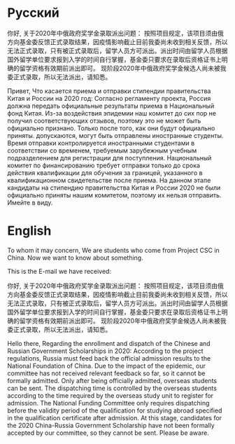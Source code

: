 # Русский


你好,
关于2020年中俄政府奖学金录取派出问题：
按照项目规定，该项目须由俄方向基金委反馈正式录取结果，因疫情影响截止目前我委尚未收到相关反馈，所以无法正式录取，只有被正式录取后，留学人员方可派出。派出时间由留学人员根据国外留学单位要求报到入学的时间自行掌握，基金委只要求在录取后资格证书上明确的留学资格有效期前派出即可。
现阶段2020年中俄政府奖学金候选人尚未被我委正式录取，所以无法派出，请知悉。

<!--谷歌机翻未检验-->
Привет,
Что касается приема и отправки стипендии правительства Китая и России на 2020 год:
Согласно регламенту проекта, Россия должна передать официальные результаты приема в Национальный фонд Китая. Из-за воздействия эпидемии наш комитет до сих пор не получил соответствующих отзывов, поэтому это не может быть официально признано. Только после того, как они будут официально приняты. допускаются, могут быть отправлены иностранные студенты. Время отправки контролируется иностранными студентами в соответствии со временем, требуемым зарубежным учебным подразделением для регистрации для поступления. Национальный комитет по финансированию требует отправки только до срока действия квалификации для обучения за границей, указанного в квалификационном свидетельстве после приема.
На данном этапе кандидаты на стипендию правительства Китая и России 2020 не были официально приняты нашим комитетом, поэтому их нельзя отправить. Имейте в виду.






# English


To whom it may concern, We are students who come from Project CSC in China. Now we want to know about something.

<!--
The questions we face to:
-->

This is the E-mail we have received:

你好,
关于2020年中俄政府奖学金录取派出问题：
按照项目规定，该项目须由俄方向基金委反馈正式录取结果，因疫情影响截止目前我委尚未收到相关反馈，所以无法正式录取，只有被正式录取后，留学人员方可派出。派出时间由留学人员根据国外留学单位要求报到入学的时间自行掌握，基金委只要求在录取后资格证书上明确的留学资格有效期前派出即可。
现阶段2020年中俄政府奖学金候选人尚未被我委正式录取，所以无法派出，请知悉。

<!--谷歌机翻未检验-->
Hello there,
Regarding the enrollment and dispatch of the Chinese and Russian Government Scholarships in 2020:
According to the project regulations, Russia must feed back the official admission results to the National Foundation of China. Due to the impact of the epidemic, our committee has not received relevant feedback so far, so it cannot be formally admitted. Only after being officially admitted, overseas students can be sent. The dispatching time is controlled by the overseas students according to the time required by the overseas study unit to register for admission. The National Funding Committee only requires dispatching before the validity period of the qualification for studying abroad specified in the qualification certificate after admission.
At this stage, candidates for the 2020 China-Russia Government Scholarship have not been formally accepted by our committee, so they cannot be sent. Please be aware.

<!--
Solutions here:
-->